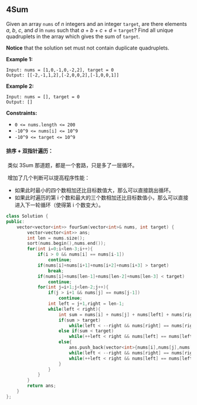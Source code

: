 ## 4Sum

Given an array `nums` of *n* integers and an integer `target`, are there elements *a*, *b*, *c*, and *d* in `nums` such that *a* + *b* + *c* + *d* = `target`? Find all unique quadruplets in the array which gives the sum of `target`.

**Notice** that the solution set must not contain duplicate quadruplets.

**Example 1:**

```
Input: nums = [1,0,-1,0,-2,2], target = 0
Output: [[-2,-1,1,2],[-2,0,0,2],[-1,0,0,1]]
```

**Example 2:**

```
Input: nums = [], target = 0
Output: []
```

**Constraints:**

- `0 <= nums.length <= 200`
- `-10^9 <= nums[i] <= 10^9`
- `-10^9 <= target <= 10^9`

#### 排序 + 双指针遍历：

​		类似 3Sum 那道题，都是一个套路，只是多了一层循环。

​		增加了几个判断可以提高程序性能：

- 如果此时最小的四个数相加还比目标数值大，那么可以直接跳出循环。
- 如果此时遍历的第 i 个数和最大的三个数相加还比目标数值小，那么可以直接进入下一轮循环（使得第 i 个数变大）。

```c++
class Solution {
public:
    vector<vector<int>> fourSum(vector<int>& nums, int target) {
        vector<vector<int>> ans;
        int len = nums.size();
        sort(nums.begin(),nums.end());
        for(int i=0;i<len-3;i++){
            if(i > 0 && nums[i] == nums[i-1])
                continue;
            if(nums[i]+nums[i+1]+nums[i+2]+nums[i+3] > target)
                break;
            if(nums[i]+nums[len-1]+nums[len-2]+nums[len-3] < target)
                continue;
            for(int j=i+1;j<len-2;j++){
                if(j > i+1 && nums[j] == nums[j-1])
                    continue;
                int left = j+1,right = len-1;
                while(left < right){
                    int sum = nums[i] + nums[j] + nums[left] + nums[right];
                    if(sum > target)
                        while(left < --right && nums[right] == nums[right+1]);
                    else if(sum < target)
                        while(++left < right && nums[left] == nums[left-1]);
                    else{
                        ans.push_back(vector<int>{nums[i],nums[j],nums[left],nums[right]});
                        while(left < --right && nums[right] == nums[right+1]);
                        while(++left < right && nums[left] == nums[left-1]);
                    }
                }
            }
        }
        return ans;
    }
};
```

